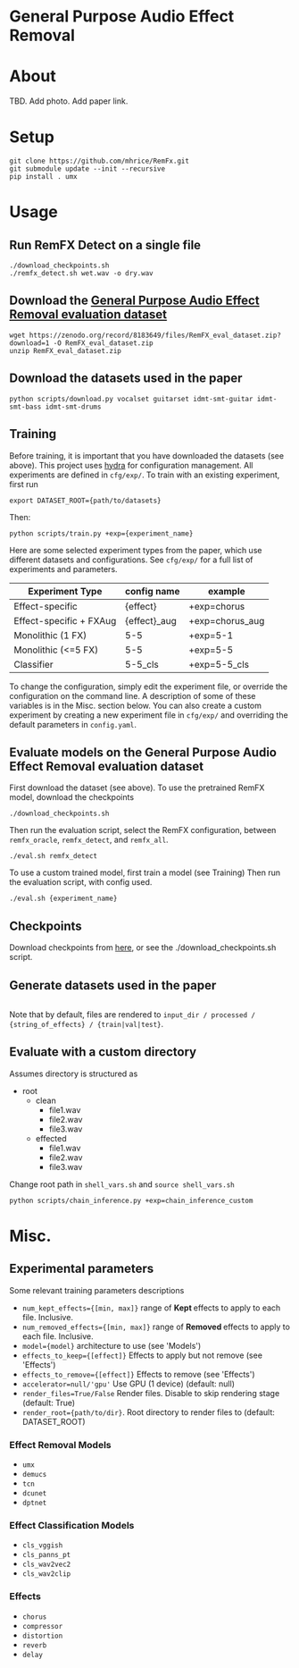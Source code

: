 # General Purpose Audio Effect Removal
# About
TBD. Add photo. Add paper link.
# Setup
```
git clone https://github.com/mhrice/RemFx.git
git submodule update --init --recursive
pip install . umx
```
# Usage
## Run RemFX Detect on a single file
```
./download_checkpoints.sh
./remfx_detect.sh wet.wav -o dry.wav
```
## Download the [General Purpose Audio Effect Removal evaluation dataset](https://zenodo.org/record/8183649/)
```
wget https://zenodo.org/record/8183649/files/RemFX_eval_dataset.zip?download=1 -O RemFX_eval_dataset.zip
unzip RemFX_eval_dataset.zip
```

## Download the datasets used in the paper
```
python scripts/download.py vocalset guitarset idmt-smt-guitar idmt-smt-bass idmt-smt-drums
```


## Training
Before training, it is important that you have downloaded the datasets (see above).
This project uses [hydra](https://hydra.cc/) for configuration management. All experiments are defined in `cfg/exp/`. To train with an existing experiment, first run
```
export DATASET_ROOT={path/to/datasets}
```
Then:
```
python scripts/train.py +exp={experiment_name}
```

Here are some selected experiment types from the paper, which use different datasets and configurations. See `cfg/exp/` for a full list of experiments and parameters.

| Experiment Type         | config name  | example          |
| ----------------------- | ------------ | ---------------- |
| Effect-specific         | {effect}     | +exp=chorus      |
| Effect-specific + FXAug | {effect}_aug | +exp=chorus_aug  |
| Monolithic (1 FX)       | 5-5          | +exp=5-1         |
| Monolithic (<=5 FX)     | 5-5          | +exp=5-5         |
| Classifier              | 5-5_cls      | +exp=5-5_cls     |

To change the configuration, simply edit the experiment file, or override the configuration on the command line. A description of some of these variables is in the Misc. section below.
You can also create a custom experiment by creating a new experiment file in `cfg/exp/` and overriding the default parameters in `config.yaml`.

## Evaluate models on the General Purpose Audio Effect Removal evaluation dataset
First download the dataset (see above).
To use the pretrained RemFX model, download the checkpoints
```
./download_checkpoints.sh
```
Then run the evaluation script, select the RemFX configuration, between `remfx_oracle`, `remfx_detect`, and `remfx_all`.
```
./eval.sh remfx_detect
```
To use a custom trained model, first train a model (see Training)
Then run the evaluation script, with config used.
```
./eval.sh {experiment_name}
```

## Checkpoints
Download checkpoints from [here](https://zenodo.org/record/8179396), or see the ./download_checkpoints.sh script.


## Generate datasets used in the paper
```
```
Note that by default, files are rendered to `input_dir / processed / {string_of_effects} / {train|val|test}`.

## Evaluate with a custom directory
Assumes directory is structured as
- root
    - clean
        - file1.wav
        - file2.wav
        - file3.wav
    - effected
        - file1.wav
        - file2.wav
        - file3.wav

Change root path in `shell_vars.sh` and `source shell_vars.sh`

`python scripts/chain_inference.py +exp=chain_inference_custom`

# Misc.
## Experimental parameters
Some relevant training parameters descriptions
- `num_kept_effects={[min, max]}` range of <b> Kept </b> effects to apply to each file. Inclusive.
- `num_removed_effects={[min, max]}` range of <b> Removed </b> effects to apply to each file. Inclusive.
- `model={model}` architecture to use (see 'Models')
- `effects_to_keep={[effect]}` Effects to apply but not remove (see 'Effects')
- `effects_to_remove={[effect]}` Effects to remove (see 'Effects')
- `accelerator=null/'gpu'` Use GPU (1 device) (default: null)
- `render_files=True/False` Render files. Disable to skip rendering stage (default: True)
- `render_root={path/to/dir}`. Root directory to render files to (default: DATASET_ROOT)

### Effect Removal Models
- `umx`
- `demucs`
- `tcn`
- `dcunet`
- `dptnet`

### Effect Classification Models
- `cls_vggish`
- `cls_panns_pt`
- `cls_wav2vec2`
- `cls_wav2clip`

### Effects
- `chorus`
- `compressor`
- `distortion`
- `reverb`
- `delay`







